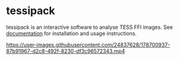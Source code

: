 # tessipack

tessipack is an interactive software to analyse TESS FFI images.
See [documentation](https://tessipack.readthedocs.io/en/latest/) for installation and usage instructions.



https://user-images.githubusercontent.com/24837628/178700937-87b91967-d2c8-492f-8230-df3c96572343.mp4




